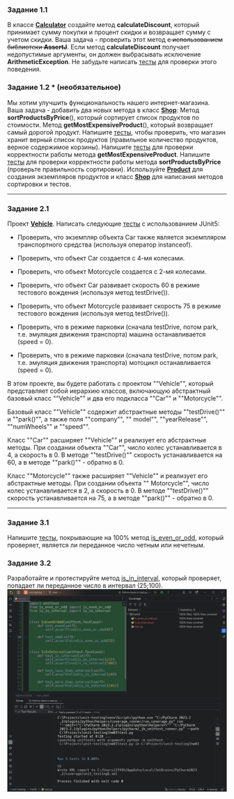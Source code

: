 ### Задание 1.1

В классе [**Calculator**](hw01/calculator.py) создайте метод **calculateDiscount**, который принимает сумму покупки и
процент скидки и возвращает
сумму с учетом скидки. Ваша задача - проверить этот метод ~~с использованием библиотеки **AssertJ**~~. Если метод
**calculateDiscount** получает недопустимые аргументы, он должен выбрасывать исключение **ArithmeticException**. Не
забудьте
написать [тесты](hw01/test.py) для проверки этого поведения.

### Задание 1.2 * (необязательное)

Мы хотим улучшить функциональность нашего интернет-магазина. Ваша задача - добавить два
новых метода в класс [**Shop**](hw01/shop.py): Метод **sortProductsByPrice**(), который сортирует список продуктов по
стоимости. Метод
**getMostExpensiveProduct**(), который возвращает самый дорогой продукт. Напишите [тесты](hw01/test.py), чтобы
проверить, что магазин хранит
верный список продуктов (правильное количество продуктов, верное содержимое корзины). Напишите [тесты](hw01/test.py) для
проверки
корректности работы метода **getMostExpensiveProduct**. Напишите [тесты](hw01/test.py) для проверки корректности работы
метода
**sortProductsByPrice** (проверьте правильность сортировки). Используйте [**Product**](hw01/product.py) для создания
экземпляров продуктов и
класс [**Shop**](hw01/shop.py) для написания методов сортировки и тестов.
___

### Задание 2.1

Проект [**Vehicle**](hw02/vehicle.py). Написать следующие [тесты](hw02/test.py) с использованием JUnit5:

- Проверить, что экземпляр объекта Car также является экземпляром транспортного средства (используя оператор
  instanceof).

- Проверить, что объект Car создается с 4-мя колесами.

- Проверить, что объект Motorcycle создается с 2-мя колесами.

- Проверить, что объект Car развивает скорость 60 в режиме тестового вождения (используя метод testDrive()).

- Проверить, что объект Motorcycle развивает скорость 75 в режиме тестового вождения (используя метод testDrive()).

- Проверить, что в режиме парковки (сначала testDrive, потом park, т.е. эмуляция движения транспорта) машина
  останавливается (speed = 0).

- Проверить, что в режиме парковки (сначала testDrive, потом park, т.е. эмуляция движения транспорта) мотоцикл
  останавливается (speed = 0).

В этом проекте, вы будете работать с проектом ""Vehicle"", который представляет собой иерархию классов, включающую
абстрактный базовый класс ""Vehicle"" и два его подкласса ""Car"" и ""Motorcycle"".

Базовый класс ""Vehicle"" содержит абстрактные методы ""testDrive()"" и ""park()"", а также поля ""company"", ""
model"", ""yearRelease"", ""numWheels"" и ""speed"".

Класс ""Car"" расширяет ""Vehicle"" и реализует его абстрактные методы. При создании объекта ""Car"", число колес
устанавливается в 4, а скорость в 0. В методе ""testDrive()"" скорость устанавливается на 60, а в методе ""park()"" -
обратно в 0.

Класс ""Motorcycle"" также расширяет ""Vehicle"" и реализует его абстрактные методы. При создании объекта ""
Motorcycle"", число колес устанавливается в 2, а скорость в 0. В методе ""testDrive()"" скорость устанавливается на 75,
а в методе ""park()"" - обратно в 0.
___

### Задание 3.1

Напишите [тесты](hw03/test.py), покрывающие на 100% метод [is_even_or_odd](hw03/is_even_or_odd.py), который проверяет,
является ли переданное число четным или
нечетным.

### Задание 3.2

Разработайте и протестируйте метод [is_in_interval](hw03/is_in_interval.py), который проверяет, попадает ли переданное
число в интервал (25;100).
![test](hw03/img.jpg)